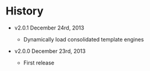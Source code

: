 # History

- v2.0.1 December 24rd, 2013
  - Dynamically load consolidated template engines

- v2.0.0 December 23rd, 2013
  - First release
